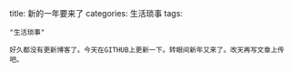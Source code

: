 title: 新的一年要来了
categories: 生活琐事
tags:

    "生活琐事"
    
    好久都没有更新博客了。今天在GITHUB上更新一下。转眼间新年又来了。改天再写文章上传吧。
